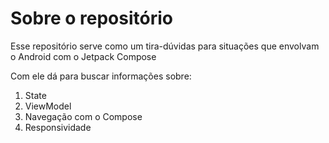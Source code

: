 # Sobre o repositório
Esse repositório serve como um tira-dúvidas para situações que envolvam o Android com o Jetpack Compose 

Com ele dá para buscar informações sobre:
<ol>
  <li>State</li>
  <li>ViewModel</li>
  <li>Navegação com o Compose</li>
  <li>Responsividade</li>
</ol>
